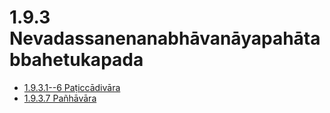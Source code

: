 # 1.9.3 Nevadassanenanabhāvanāyapahātabbahetukapada

* [1.9.3.1--6 Paṭiccādivāra](1.9.3/1.9.3.1--6.md)
* [1.9.3.7 Pañhāvāra](1.9.3/1.9.3.7.md)
